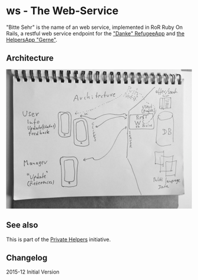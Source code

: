 # ws - The Web-Service 

"Bitte Sehr" is the name of an web service, implemented in RoR Ruby On Rails, a restful web service endpoint for the ["Danke" RefugeeApp](https://github.com/PrivateHelpers/refugeeapp) and [the HelpersApp "Gerne"](https://github.com/PrivateHelpers/helpersapp).


## Architecture

![Overall Architecture](https://raw.githubusercontent.com/PrivateHelpers/doc/master/design/GUI-Paper-Prototype_Architecture.png "Overall Architecture")


## See also
This is part of the [Private Helpers](https://github.com/PrivateHelpers/) initiative.


## Changelog

2015-12 Initial Version